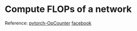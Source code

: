 # Compute FLOPs of a network

Reference:
[pytorch-OpCounter](https://github.com/Lyken17/pytorch-OpCounter)
[facebook](https://github.com/facebookresearch/SlowFast/blob/0cc82440fee6e51a5807853b583be238bf26a253/slowfast/utils/misc.py#L106)

